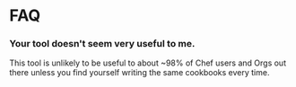 FAQ
===

### Your tool doesn't seem very useful to me.
This tool is unlikely to be useful to about ~98% of Chef users
and Orgs out there unless you find yourself writing the same
cookbooks every time.
